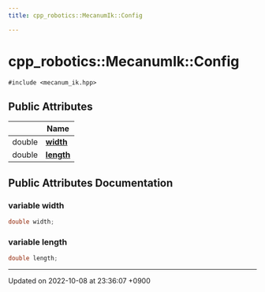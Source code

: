 ```yaml
---
title: cpp_robotics::MecanumIk::Config

---
```


# cpp_robotics::MecanumIk::Config






`#include <mecanum_ik.hpp>`

## Public Attributes

|                | Name           |
| -------------- | -------------- |
| double | **[width](/cpp_robotics/doxybook/Classes/structcpp__robotics_1_1MecanumIk_1_1Config/#variable-width)**  |
| double | **[length](/cpp_robotics/doxybook/Classes/structcpp__robotics_1_1MecanumIk_1_1Config/#variable-length)**  |

## Public Attributes Documentation

### variable width

```cpp
double width;
```


### variable length

```cpp
double length;
```


-------------------------------

Updated on 2022-10-08 at 23:36:07 +0900